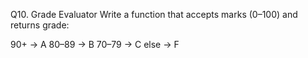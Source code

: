 Q10. Grade Evaluator
Write a function that accepts marks (0–100) and returns grade:

90+ → A
80–89 → B
70–79 → C
else → F
